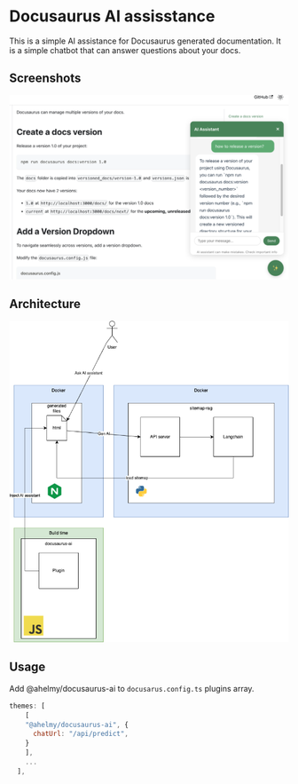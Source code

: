 # Docusaurus AI assisstance
This is a simple AI assistance for Docusaurus generated documentation. It is a simple chatbot that can answer questions about your docs.

## Screenshots
![Screenshot](./assets/screenshots/demo.png)


## Architecture
![Architecture](./assets/architecture.png)

## Usage
Add @ahelmy/docusaurus-ai to `docusarus.config.ts` plugins array.

```js
themes: [
    [
    "@ahelmy/docusaurus-ai", {
      chatUrl: "/api/predict",
    }
    ],
    ...
  ],
```